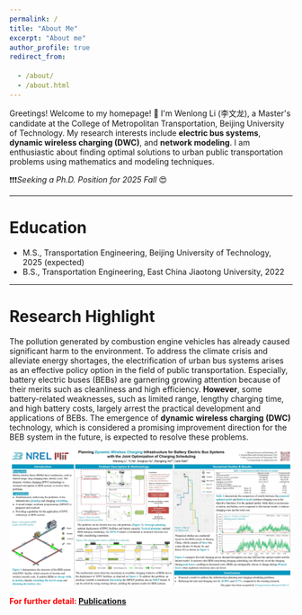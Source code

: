 ```yaml
---
permalink: /
title: "About Me"
excerpt: "About me"
author_profile: true
redirect_from: 

  - /about/
  - /about.html
---
```


Greetings! Welcome to my homepage! 👋 
I'm Wenlong Li (李文龙), a Master's candidate at the College of Metropolitan Transportation, Beijing University of Technology. 
My research interests include **electric bus systems**, **dynamic wireless charging (DWC)**, and **network modeling**. 
I am enthusiastic about finding optimal solutions to urban public transportation problems using mathematics and modeling techniques.

❗❗❗*Seeking a Ph.D. Position for 2025 Fall* 😍

***
# Education 
* M.S., Transportation Engineering, Beijing University of Technology, 2025 (expected)
* B.S., Transportation Engineering, East China Jiaotong University, 2022

***
# Research Highlight
The pollution generated by combustion engine vehicles has already caused significant harm to the environment.
To address the climate crisis and alleviate energy shortages, the electrification of urban bus systems arises as an effective policy option in the field of public transportation.
Especially, battery electric buses (BEBs) are garnering growing attention because of their merits such as cleanliness and high efficiency.
**However**, some battery-related weaknesses, such as limited range, lengthy charging time, and high battery costs, largely arrest the practical development and applications of BEBs.
The emergence of **dynamic wireless charging (DWC)** technology, which is considered a promising improvement direction for the BEB system in the future, is expected to resolve these problems.

<img src="https://github.com/WenlongL1/WenlongL1.github.io/blob/master/images/trb2024.jpg" width="1000"/>

<span style="color: red">**For further detail: [Publications](https://wenlongl1.github.io/publications/)**</span>
